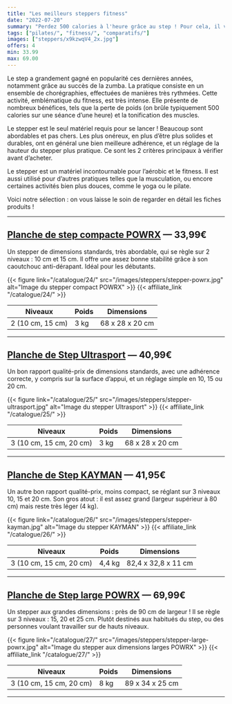 ```yaml
---
title: "Les meilleurs steppers fitness"
date: "2022-07-20"
summary: "Perdez 500 calories à l'heure grâce au step ! Pour cela, il vous suffit d'un stepper, et c'est parti pour des séances intenses !"
tags: ["pilates/", "fitness/", "comparatifs/"]
images: ["steppers/x9kzwqV4_2x.jpg"]
offers: 4
min: 33.99
max: 69.00
---
```

Le step a grandement gagné en popularité ces dernières années, notamment grâce au succès de la zumba. La pratique consiste en un ensemble de chorégraphies, effectuées de manières très rythmées. Cette activité, emblématique du fitness, est très intense. Elle présente de nombreux bénéfices, tels que la perte de poids (on brûle typiquement 500 calories sur une séance d’une heure) et la tonification des muscles.

Le stepper est le seul matériel requis pour se lancer ! Beaucoup sont abordables et pas chers. Les plus onéreux, en plus d’être plus solides et durables, ont en général une bien meilleure adhérence, et un réglage de la hauteur du stepper plus pratique. Ce sont les 2 critères principaux à vérifier avant d’acheter.

Le stepper est un matériel incontournable pour l’aérobic et le fitness. Il est aussi utilisé pour d’autres pratiques telles que la musculation, ou encore certaines activités bien plus douces, comme le yoga ou le pilate.

Voici notre sélection : on vous laisse le soin de regarder en détail les fiches produits !

---
## [Planche de step compacte POWRX](/catalogue/24/) — 33,99€

Un stepper de dimensions standards, très abordable, qui se règle sur 2 niveaux : 10 cm et 15 cm. Il offre une assez bonne stabilité grâce à son caoutchouc anti-dérapant. Idéal pour les débutants.

{{< figure link="/catalogue/24/" src="/images/steppers/stepper-powrx.jpg" alt="Image du stepper compact POWRX" >}}
{{< affiliate_link "/catalogue/24/" >}}

| Niveaux          | Poids |    Dimensions    |
| -------          |------ |    ----------    |
| 2 (10 cm, 15 cm) | 3 kg  | 68 x 28 x 20 cm  |
---
## [Planche de Step Ultrasport](/catalogue/25/) — 40,99€

Un bon rapport qualité-prix de dimensions standards, avec une adhérence correcte, y compris sur la surface d’appui, et un réglage simple en 10, 15 ou 20 cm.

{{< figure link="/catalogue/25/" src="/images/steppers/stepper-ultrasport.jpg" alt="Image du stepper Ultrasport" >}}
{{< affiliate_link "/catalogue/25/" >}}

| Niveaux                 | Poids |    Dimensions    |
| -------                 |------ |    ----------    |
| 3 (10 cm, 15 cm, 20 cm) | 3 kg  | 68 x 28 x 20 cm  |
---
## [Planche de Step KAYMAN](/catalogue/26/) — 41,95€

Un autre bon rapport qualité-prix, moins compact, se réglant sur 3 niveaux 10, 15 et 20 cm. Son gros atout : il est assez grand (largeur supérieur à 80 cm) mais reste très léger (4 kg).

{{< figure link="/catalogue/26/" src="/images/steppers/stepper-kayman.jpg" alt="Image du stepper KAYMAN" >}}
{{< affiliate_link "/catalogue/26/" >}}

| Niveaux                 | Poids   |    Dimensions        |
| -------                 |------   |    ----------        |
| 3 (10 cm, 15 cm, 20 cm) | 4,4 kg  | 82,4 x 32,8 x 11 cm  |
---
## [Planche de Step large POWRX](/catalogue/27/) — 69,99€

Un stepper aux grandes dimensions : près de 90 cm de largeur ! Il se règle sur 3 niveaux : 15, 20 et 25 cm. Plutôt destinés aux habitués du step, ou des personnes voulant travailler sur de hauts niveaux.

{{< figure link="/catalogue/27/" src="/images/steppers/stepper-large-powrx.jpg" alt="Image du stepper aux dimensions larges POWRX" >}}
{{< affiliate_link "/catalogue/27/" >}}

| Niveaux                 | Poids   |    Dimensions        |
| -------                 |------   |    ----------        |
| 3 (10 cm, 15 cm, 20 cm) | 8 kg    | 89 x 34 x 25 cm      |
---

